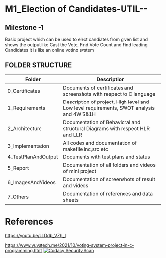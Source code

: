 # M1_Election of Candidates-UTIL--
## Milestone -1

Basic project which can be used to elect candiates from given list and shows the output like Cast the Vote, Find Vote Count and Find leading Candidates it is like an online voting system


<!-- Tables -->
## FOLDER	STRUCTURE
| Folder         | Description
|----------------|---------------------------------------|
| 0_Certificates |	Documents of certificates and screenshots with respect to C language
| 1_Requirements |	Description of project, High level and Low level requirements, SWOT analysis and 4W'S&1H
| 2_Architecture |	Documentation of Behavioral and structural Diagrams with respect HLR and LLR
| 3_Implementation |	All codes and documentation of makefile,inc,src etc
| 4_TestPlanAndOutput |	Documents with test plans and status
| 5_Report | Documentation of all folders and videos of mini project
| 6_ImagesAndVideos	| Documentation of screenshots of result and videos
| 7_Others |	Documentation of references and data sheets

# References

https://youtu.be/cLDdb_VZh_I

https://www.yuvatech.me/2021/10/voting-system-project-in-c-programming.html
[![Codacy Security Scan](https://github.com/GAGANDEEPRANA8/M1_projectGoal_-APP-UTIL-GAME-/actions/workflows/codacy.yml/badge.svg)](https://github.com/GAGANDEEPRANA8/M1_projectGoal_-APP-UTIL-GAME-/actions/workflows/codacy.yml)







